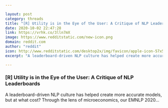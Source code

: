 ```yaml
---

layout: post
category: threads
title: "[R] Utility is in the Eye of the User: A Critique of NLP Leaderboards"
date: 2020-10-02 22:47:28
link: https://vrhk.co/3lln7mX
image: https://www.redditstatic.com/new-icon.png
domain: reddit.com
author: "reddit"
icon: http://www.redditstatic.com/desktop2x/img/favicon/apple-icon-57x57.png
excerpt: "A leaderboard-driven NLP culture has helped create more accurate models, but at what cost? Through the lens of microeconomics, our EMNLP 2020..."

---
```


### [R] Utility is in the Eye of the User: A Critique of NLP Leaderboards

A leaderboard-driven NLP culture has helped create more accurate models, but at what cost? Through the lens of microeconomics, our EMNLP 2020...